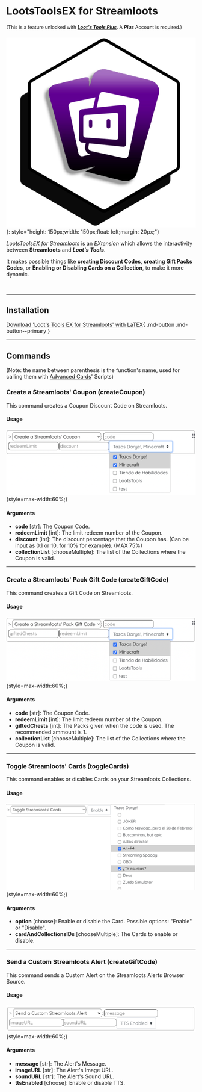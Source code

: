 # LootsToolsEX for Streamloots 

<sup style="font-size: 90%">(This is a feature unlocked with [***Loot's Tools Plus***](../../plus). A ***Plus*** Account is required.)</sup>

![LootsToolsEX for Streamloots](img/streamlootsEX.png){: style="height: 150px;width: 150px;float: left;margin: 20px;"}

*LootsToolsEX for Streamloots* is an *EXtension* which allows the interactivity between **Streamloots** and ***Loot's Tools***.

It makes possible things like **creating Discount Codes**, **creating Gift Packs Codes**, or **Enabling or Disabling Cards on a Collection**, to make it more dynamic.

&nbsp;


---

## Installation

[Download 'Loot's Tools EX for Streamloots' with LaTEX](ltex://download/streamlootsEX){ .md-button .md-button--primary }

---

## Commands

(Note: the name between parenthesis is the function's name, used for calling them with [Advanced Cards](../../cards/advCards)' Scripts)

### Create a Streamloots' Coupon (createCoupon)

This command creates a Coupon Discount Code on Streamloots.

#### Usage

![Usage](img/streamlootsCreateCouponUsage.png){style=max-width:60%;}

#### Arguments

- **code** [str]: The Coupon Code.
- **redeemLimit** [int]: The limit redeem number of the Coupon.
- **discount** [int]: The discount percentage that the Coupon has. (Can be input as 0.1 or 10, for 10% for example). (MAX 75%)
- **collectionList** [chooseMultiple]: The list of the Collections where the Coupon is valid.

---

### Create a Streamloots' Pack Gift Code (createGiftCode)

This command creates a Gift Code on Streamloots.

#### Usage

![Usage](img/streamlootsCreatePackCouponUsage.png){style=max-width:60%;}

#### Arguments

- **code** [str]: The Coupon Code.
- **redeemLimit** [int]: The limit redeem number of the Coupon.
- **giftedChests** [int]: The Packs given when the code is used. The recommended ammount is 1.
- **collectionList** [chooseMultiple]: The list of the Collections where the Coupon is valid.

---

### Toggle Streamloots' Cards (toggleCards)

This command enables or disables Cards on your Streamloots Collections.

#### Usage

![Usage](img/streamlootsToggleCardsUsage.png){style=max-width:60%;}

#### Arguments

- **option** [choose]: Enable or disable the Card. Possible options: "Enable" or "Disable".
- **cardAndCollectionsIDs** [chooseMultiple]: The Cards to enable or disable.

---

### Send a Custom Streamloots Alert (createGiftCode)

This command sends a Custom Alert on the Streamloots Alerts Browser Source.

#### Usage

![Usage](img/streamlootsSendCustomAlertUsage.png){style=max-width:60%;}

#### Arguments

- **message** [str]: The Alert's Message.
- **imageURL** [str]: The Alert's Image URL.
- **soundURL** [str]: The Alert's Sound URL.
- **ttsEnabled** [choose]: Enable or disable TTS.
